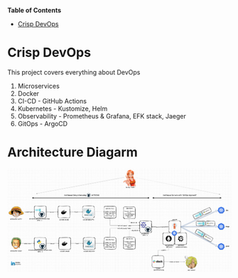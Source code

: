 <!-- START doctoc generated TOC please keep comment here to allow auto update -->
<!-- DON'T EDIT THIS SECTION, INSTEAD RE-RUN doctoc TO UPDATE -->
**Table of Contents**

- [Crisp DevOps](#crisp-devops)

<!-- END doctoc generated TOC please keep comment here to allow auto update -->

# Crisp DevOps

This project covers everything about DevOps

1) Microservices 
2) Docker
3) CI-CD - GitHub Actions
3) Kubernetes - Kustomize, Helm 
4) Observability - Prometheus & Grafana, EFK stack, Jaeger 
5) GitOps - ArgoCD

# Architecture Diagarm 

![Architecture Diagram](./Diagrams/architecture-diagram-v1.png)
<!--doc_begin-->
<!--doc_end-->